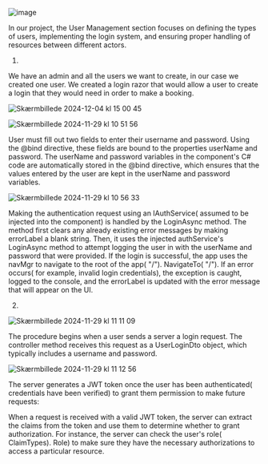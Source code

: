 ![image](https://github.com/user-attachments/assets/c1a1495f-e4cf-4e09-8851-28652cfb8830)

In our project, the User Management section focuses on defining the types of users, implementing the login system, and ensuring proper handling of resources between different actors.

1)
We have an admin and all the users we want to create, in our case we created one user. We created a login razor that would allow a user to create a login that they would need in order to make a booking.

![Skærmbillede 2024-12-04 kl  15 00 45](https://github.com/user-attachments/assets/d93ea09e-ff7d-4b9a-878b-ecdd36af865f)


![Skærmbillede 2024-11-29 kl  10 51 56](https://github.com/user-attachments/assets/9da95c91-cc57-43bf-8771-ae727ed4fa02)


User must fill out two fields to enter their username and password. Using the @bind directive, these fields are bound to the properties userName and password. The userName and password variables in the component's C# code are automatically stored in the @bind directive, which ensures that the values entered by the user are kept in the userName and password variables.

![Skærmbillede 2024-11-29 kl  10 56 33](https://github.com/user-attachments/assets/d0c95d5e-7b99-41bd-94ea-61e33d72db59)


Making the authentication request using an IAuthService( assumed to be injected into the component) is handled by the LoginAsync method. The method first clears any already existing error messages by making errorLabel a blank string. Then, it uses the injected authService's LoginAsync method to attempt logging the user in with the userName and password that were provided. If the login is successful, the app uses the navMgr to navigate to the root of the app( "/"). NavigateTo( "/").
If an error occurs( for example, invalid login credentials), the exception is caught, logged to the console, and the errorLabel is updated with the error message that will appear on the UI.


2)

![Skærmbillede 2024-11-29 kl  11 11 09](https://github.com/user-attachments/assets/de32308e-cfe9-49c7-847a-39e3381dbdac)


The procedure begins when a user sends a server a login request. The controller method receives this request as a UserLoginDto object, which typically includes a username and password.

![Skærmbillede 2024-11-29 kl  11 12 56](https://github.com/user-attachments/assets/20a83e52-7681-454c-bd4e-8470ee27973e)


The server generates a JWT token once the user has been authenticated( credentials have been verified) to grant them permission to make future requests:

When a request is received with a valid JWT token, the server can extract the claims from the token and use them to determine whether to grant authorization. For instance, the server can check the user's role( ClaimTypes). Role) to make sure they have the necessary authorizations to access a particular resource.

